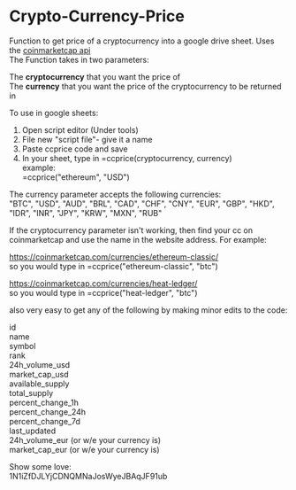 # Crypto-Currency-Price
Function to get price of a cryptocurrency into a google drive sheet. Uses the [coinmarketcap api](https://coinmarketcap.com/api/)  
The Function takes in two parameters:  

The **cryptocurrency** that you want the price of  
The **currency** that you want the price of the cryptocurrency to be returned in

To use in google sheets:

1. Open script editor (Under tools)
2. File new "script file"- give it a name
3. Paste ccprice code and save
4. In your sheet, type in =ccprice(cryptocurrency, currency)  
   example:   
   =ccprice("ethereum", "USD")  

   
The currency parameter accepts the following currencies:  
"BTC", "USD", "AUD", "BRL", "CAD", "CHF", "CNY", "EUR", "GBP", "HKD", "IDR", "INR", "JPY", "KRW", "MXN", "RUB"   

If the cryptocurrency parameter isn't working, then find your cc on coinmarketcap and use the name in the website address. For example:

https://coinmarketcap.com/currencies/ethereum-classic/  
so you would type in =ccprice("ethereum-classic", "btc")

https://coinmarketcap.com/currencies/heat-ledger/  
so you would type in =ccprice("heat-ledger", "btc")

also very easy to get any of the following by making  minor edits to the code:

id  
name  
symbol  
rank  
24h_volume_usd  
market_cap_usd  
available_supply  
total_supply  
percent_change_1h  
percent_change_24h  
percent_change_7d  
last_updated  
24h_volume_eur (or w/e your currency is)  
market_cap_eur (or w/e your currency is)

Show some love:  
1N1iZfDJLYjCDNQMNaJosWyeJBAqJF91ub

 
